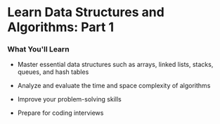 # Learn Data Structures and Algorithms: Part 1

### What You'll Learn

- Master essential data structures such as arrays, linked lists, stacks, queues, and hash tables

- Analyze and evaluate the time and space complexity of algorithms

- Improve your problem-solving skills

- Prepare for coding interviews